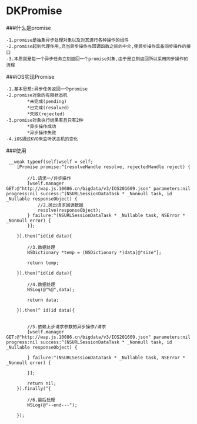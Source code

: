 # DKPromise

###什么是promise

	-1.promise是抽象异步处理对象以及对其进行各种操作的组件
	-2.promise起到代理作用,充当异步操作与回调函数之间的中介,使异步操作具备同步操作的接口
	-3.本质就是每一个异步任务立刻返回一个promise对象,由于是立刻返回所以采用同步操作的流程
	
###iOS实现Promise

	-1.基本思想:异步任务返回一个promise
	-2.promise对象的有限状态机
			*未完成(pending)
			*已完成(resolved)
			*失败(rejected)
	-3.promise对象执行结果有且只有2种
			*异步操作成功
			*异步操作失败
	-4.iOS通过KVO来监听状态机的变化
	
###使用
```
 __weak typeof(self)wself = self;
    [Promise promise:^(resolveHandle resolve, rejectedHandle reject) {
        
        //1.请求一/异步操作
        [wself.manager GET:@"http://wap.js.10086.cn/bigdata/v3/IOS201609.json" parameters:nil progress:nil success:^(NSURLSessionDataTask * _Nonnull task, id  _Nullable responseObject) {
            //2.抛出请求回调数据
            resolve(responseObject);
        } failure:^(NSURLSessionDataTask * _Nullable task, NSError * _Nonnull error) {
        }];
        
    }].then(^id(id data){
        
        //3.数据处理
        NSDictionary *temp = (NSDictionary *)data[@"size"];
        
        return temp;
        
    }).then(^id(id data){
        
        //4.数据处理
        NSLog(@"%@",data);
        
        return data;
        
    }).then(^ id(id data){
        
        
        //5.依赖上步请求参数的异步操作/请求
        [wself.manager GET:@"http://wap.js.10086.cn/bigdata/v3/IOS201609.json" parameters:nil progress:nil success:^(NSURLSessionDataTask * _Nonnull task, id  _Nullable responseObject) {
            
        } failure:^(NSURLSessionDataTask * _Nullable task, NSError * _Nonnull error) {
            
        }];
        
        return nil;
    }).finally(^{
        
        //6.最后处理
        NSLog(@"--end---");
        
    });
```
